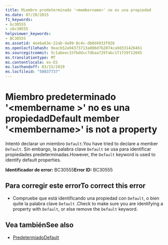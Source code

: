 ```yaml
---
title: Miembro predeterminado '<membername>' no es una propiedad
ms.date: 07/20/2015
f1_keywords:
- bc30555
- vbc30555
helpviewer_keywords:
- BC30555
ms.assetid: 4ee6a63e-22ab-4a99-8c4c-db0d4933f026
ms.openlocfilehash: 9eacb52a94373713a086d7b2074ca9d331426461
ms.sourcegitcommit: 5c1abeec15fbddcc7dbaa729fabc1f1f29f12045
ms.translationtype: MT
ms.contentlocale: es-ES
ms.lasthandoff: 03/15/2019
ms.locfileid: "58037737"
---
```

# <a name="default-member-membername-is-not-a-property"></a><span data-ttu-id="386ec-102">Miembro predeterminado '\<membername >' no es una propiedad</span><span class="sxs-lookup"><span data-stu-id="386ec-102">Default member '\<membername>' is not a property</span></span>
<span data-ttu-id="386ec-103">Intentó declarar un miembro `Default`.</span><span class="sxs-lookup"><span data-stu-id="386ec-103">You have tried to declare a member `Default`.</span></span> <span data-ttu-id="386ec-104">Sin embargo, la palabra clave `Default` se usa para identificar propiedades predeterminadas.</span><span class="sxs-lookup"><span data-stu-id="386ec-104">However, the `Default` keyword is used to identify default properties.</span></span>  
  
 <span data-ttu-id="386ec-105">**Identificador de error:** BC30555</span><span class="sxs-lookup"><span data-stu-id="386ec-105">**Error ID:** BC30555</span></span>  
  
## <a name="to-correct-this-error"></a><span data-ttu-id="386ec-106">Para corregir este error</span><span class="sxs-lookup"><span data-stu-id="386ec-106">To correct this error</span></span>  
  
-   <span data-ttu-id="386ec-107">Compruebe que está identificando una propiedad con `Default`, o bien quite la palabra clave `Default` .</span><span class="sxs-lookup"><span data-stu-id="386ec-107">Check to make sure you are identifying a property with `Default`, or else remove the `Default` keyword.</span></span>  
  
## <a name="see-also"></a><span data-ttu-id="386ec-108">Vea también</span><span class="sxs-lookup"><span data-stu-id="386ec-108">See also</span></span>

- [<span data-ttu-id="386ec-109">Predetermiado</span><span class="sxs-lookup"><span data-stu-id="386ec-109">Default</span></span>](../../visual-basic/language-reference/modifiers/default.md)
